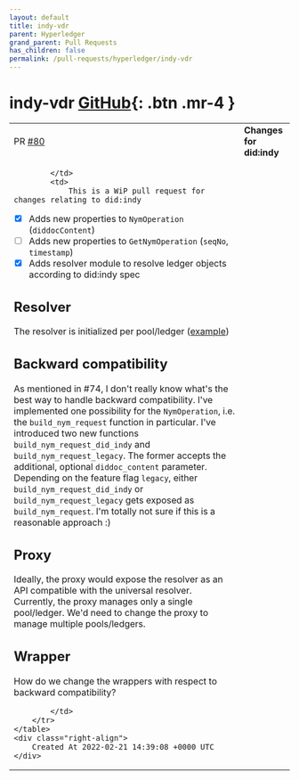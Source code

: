```yaml
---
layout: default
title: indy-vdr
parent: Hyperledger
grand_parent: Pull Requests
has_children: false
permalink: /pull-requests/hyperledger/indy-vdr
---
```


# indy-vdr <span class="fs-3 right-align">[GitHub](https://github.com/hyperledger/indy-vdr){: .btn .mr-4 }</span>


<div>
    <table>
        <tr>
            <td>
                PR <a href="https://github.com/hyperledger/indy-vdr/pull/80" class=".btn">#80</a>
            </td>
            <td>
                <b>
                    Changes for did:indy
                </b>
            </td>
        </tr>
        <tr>
            <td>
                
            </td>
            <td>
                This is a WiP pull request for changes relating to did:indy

- [x] Adds new properties to `NymOperation`  (`diddocContent`)
- [ ] Adds new properties to `GetNymOperation`  (`seqNo`, `timestamp`)
- [x] Adds resolver module to resolve ledger objects according to  did:indy spec

## Resolver
The resolver is initialized per pool/ledger ([example](https://github.com/IDunion/indy-did-resolver/blob/e2d7d1971006ecc6a124b0be1febd2fed9270f8e/indy-did-driver/src/main.rs#L49))

## Backward compatibility

As mentioned in #74, I don't really know what's the best way to handle backward compatibility.
I've implemented one possibility for the `NymOperation`, i.e. the `build_nym_request` function in particular.
I've introduced two new functions `build_nym_request_did_indy` and `build_nym_request_legacy`. The former accepts the additional, optional `diddoc_content` parameter. Depending on the feature flag `legacy`, either  `build_nym_request_did_indy` or `build_nym_request_legacy` gets exposed as `build_nym_request`.
I'm totally not sure if this is a reasonable approach :)

## Proxy

Ideally, the proxy would expose the resolver as an  API compatible with the universal resolver. Currently, the proxy manages only a single pool/ledger. We'd need to change the proxy to manage multiple pools/ledgers.

## Wrapper

How do we change the wrappers with respect to backward compatibility?

            </td>
        </tr>
    </table>
    <div class="right-align">
        Created At 2022-02-21 14:39:08 +0000 UTC
    </div>
</div>

